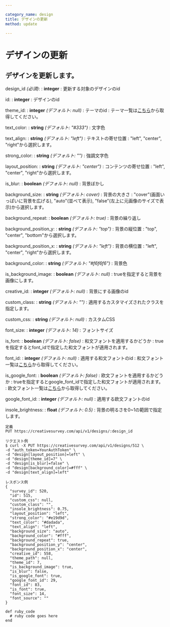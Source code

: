 ```yaml
---

category_name: design
title: デザインの更新
method: update

---
```


# デザインの更新

## デザインを更新します。

design_id _(必須)_:
: __integer__
: 更新する対象のデザインのid

id:
: __integer__
: デザインのid

theme_id:
: __integer__ _(デフォルト: null)_
: テーマのid
: テーマ一覧は[こちら](#theme)から取得してください。

text_color:
: __string__ _(デフォルト: "#333")_
: 文字色

text_align:
: __string__ _(デフォルト: "left")_
: テキストの寄せ位置
: "left", "center", "right"から選択します。

strong_color:
: __string__ _(デフォルト: "")_
: 強調文字色

layout_position:
: __string__ _(デフォルト: "center")_
: コンテンツの寄せ位置
: "left", "center", "right"から選択します。

is_blur:
: __boolean__ _(デフォルト: null)_ 
: 背景ぼかし

background_size:
: __string__ _(デフォルト: cover)_
: 背景の大きさ
: "cover"(画面いっぱいに背景を広げる), "auto"(並べて表示), "false"(左上に元画像のサイズで表示)から選択します。

background_repeat:
: __boolean__ _(デフォルト: true)_
: 背景の繰り返し

background_position_y:
: __string__ _(デフォルト: "top")_
: 背景の縦位置
: "top", "center", "bottom"から選択します。

background_position_x:
: __string__ _(デフォルト: "left")_
: 背景の横位置
: "left", "center", "right"から選択します。

background_color:
: __string__ _(デフォルト: "#f6f6f6")_
: 背景色

is_background_image:
: __boolean__ _(デフォルト: null)_
: trueを指定すると背景を画像にします。

creative_id:
: __integer__ _(デフォルト: null)_
: 背景にする画像のid

custom_class:
: __string__ _(デフォルト: "")_
: 適用するカスタマイズされたクラスを指定します。

custom_css:
: __string__ _(デフォルト: null)_
: カスタムCSS

font_size:
: __integer__ _(デフォルト: 14)_
: フォントサイズ

is_font:
: __boolean__ _(デフォルト: false)_
: 和文フォントを適用するかどうか
: trueを指定するとfont_idで指定した和文フォントが適用されます。

font_id:
: __integer__ _(デフォルト: null)_
: 適用する和文フォントのid
: 和文フォント一覧は[こちら](#font)から取得してください。

is_google_font:
: __boolean__ _(デフォルト: false)_
: 欧文フォントを適用するかどうか
: trueを指定するとgoogle_font_idで指定した和文フォントが適用されます。
: 欧文フォント一覧は[こちら](#google_font)から取得してください。

google_font_id:
: __integer__ _(デフォルト: null)_
: 適用する欧文フォントのid

insole_brightness:
: __float__ _(デフォルト: 0.5)_
: 背景の明るさを0~1の範囲で指定します。


~~~
定義
PUT https://creativesurvey.com/api/v1/designs/:design_id

リクエスト例
$ curl -X PUT https://creativesurvey.com/api/v1/designs/512 \
-d "auth_token=YourAuthToken" \
-d "design[layout_position]=left" \
-d "design[theme_id]=7" \
-d "design[is_blur]=false" \
-d "design[background_color]=#fff" \
-d "design[text_align]=left"

レスポンス例
{
  "survey_id": 520,
  "id": 515,
  "custom_css": null,
  "custom_class": "",
  "insole_brightness": 0.75,
  "layout_position": "left",
  "strong_color": "#e19d9d",
  "text_color": "#dadada",
  "text_align": "left",
  "background_size": "auto",
  "background_color": "#fff",
  "background_repeat": true,
  "background_position_y": "center",
  "background_position_x": "center",
  "creative_id": 558,
  "theme_path": null,
  "theme_id": 7,
  "is_background_image": true,
  "is_blur": false,
  "is_google_font": true,
  "google_font_id": 29,
  "font_id": 83,
  "is_font": true,
  "font_size": 14,
  "font_source": ""
}

~~~

~~~
def ruby_code
  # ruby code goes here
end
~~~
